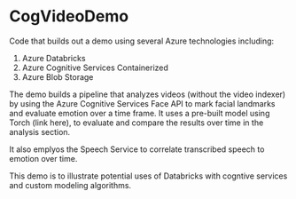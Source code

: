 # CogVideoDemo

Code that builds out a demo using several Azure technologies including: 

1)  Azure Databricks
2)  Azure Cognitive Services Containerized 
3)  Azure Blob Storage  

The demo builds a pipeline that analyzes videos (without the video indexer) by using the Azure Cognitive Services Face API to mark facial landmarks and evaluate emotion over a time frame.   It uses a pre-built model using Torch (link here), to evaluate and compare the results over time in the analysis section.   

It also emplyos the Speech Service to correlate transcribed speech to emotion over time.   

This demo is to illustrate potential uses of Databricks with cogntive services and custom modeling algorithms.  
